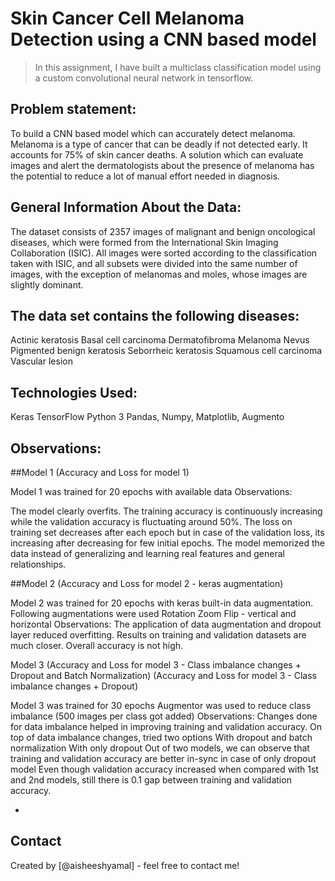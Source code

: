 # Skin Cancer Cell Melanoma Detection using a CNN based model 
> In this assignment, I have built a multiclass classification model using a custom convolutional neural network in tensorflow.

## Problem statement: 

To build a CNN based model which can accurately detect melanoma. Melanoma is a type of cancer that can be deadly if not detected early. It accounts for 75% of skin cancer deaths. A solution which can evaluate images and alert the dermatologists about the presence of melanoma has the potential to reduce a lot of manual effort needed in diagnosis.

## General Information About the Data: 

The dataset consists of 2357 images of malignant and benign oncological diseases, which were formed from the International Skin Imaging Collaboration (ISIC). All images were sorted according to the classification taken with ISIC, and all subsets were divided into the same number of images, with the exception of melanomas and moles, whose images are slightly dominant.

## The data set contains the following diseases:

Actinic keratosis
Basal cell carcinoma
Dermatofibroma
Melanoma
Nevus
Pigmented benign keratosis
Seborrheic keratosis
Squamous cell carcinoma
Vascular lesion

## Technologies Used:

Keras
TensorFlow
Python 3
Pandas, Numpy, Matplotlib,
Augmento


## Observations:
##Model 1 (Accuracy and Loss for model 1)

Model 1 was trained for 20 epochs with available data
Observations:

The model clearly overfits.
The training accuracy is continuously increasing while the validation accuracy is fluctuating around 50%.
The loss on training set decreases after each epoch but in case of the validation loss, its increasing after decreasing for few initial epochs.
The model memorized the data instead of generalizing and learning real features and general relationships.


##Model 2 (Accuracy and Loss for model 2 - keras augmentation)

Model 2 was trained for 20 epochs with keras built-in data augmentation.
Following augmentations were used
Rotation
Zoom
Flip - vertical and horizontal
Observations:
The application of data augmentation and dropout layer reduced overfitting.
Results on training and validation datasets are much closer.
Overall accuracy is not high.

Model 3
(Accuracy and Loss for model 3 - Class imbalance changes + Dropout and Batch Normalization)
(Accuracy and Loss for model 3 - Class imbalance changes + Dropout)


Model 3 was trained for 30 epochs
Augmentor was used to reduce class imbalance (500 images per class got added)
Observations:
Changes done for data imbalance helped in improving training and validation accuracy.
On top of data imbalance changes, tried two options
With dropout and batch normalization
With only dropout
Out of two models, we can observe that training and validation accuracy are better in-sync in case of only dropout model
Even though validation accuracy increased when compared with 1st and 2nd models, still there is 0.1 gap between training and validation accuracy.



*

## Contact
Created by [@aisheeshyamal] - feel free to contact me!




